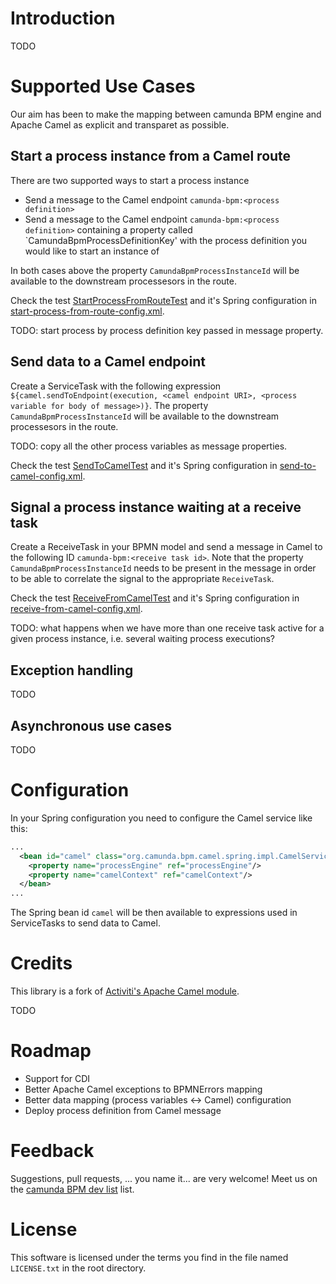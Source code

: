 # Introduction

TODO

# Supported Use Cases
Our aim has been to make the mapping between camunda BPM engine and Apache Camel as explicit and transparet as possible.

## Start a process instance from a Camel route

There are two supported ways to start a process instance 

* Send a message to the Camel endpoint `camunda-bpm:<process definition>`
* Send a message to the Camel endpoint `camunda-bpm:<process definition>` containing a property called `CamundaBpmProcessDefinitionKey' with the process definition you would like to start an instance of 

In both cases above the property `CamundaBpmProcessInstanceId` will be available to the downstream processesors in the route. 

Check the test [StartProcessFromRouteTest](https://github.com/rafacm/camunda-bpm-camel-integration/blob/master/src/test/java/org/camunda/bpm/camel/spring/StartProcessFromRouteTest.java) and it's Spring configuration in [start-process-from-route-config.xml](https://github.com/rafacm/camunda-bpm-camel-integration/blob/master/src/test/resources/start-process-from-route-config.xml).

TODO: start process by process definition key passed in message property.

## Send data to a Camel endpoint

Create a ServiceTask with the following expression `${camel.sendToEndpoint(execution, <camel endpoint URI>, <process variable for body of message>)}`. The property `CamundaBpmProcessInstanceId` will be available to the downstream processesors in the route.

TODO: copy all the other process variables as message properties.

Check the test [SendToCamelTest](https://github.com/rafacm/camunda-bpm-camel-integration/blob/master/src/test/java/org/camunda/bpm/camel/spring/SendToCamelTest.java) and it's Spring configuration in [send-to-camel-config.xml](https://github.com/rafacm/camunda-bpm-camel-integration/blob/master/src/test/resources/send-to-camel-config.xml).

## Signal a process instance waiting at a receive task

Create a ReceiveTask in your BPMN model and send a message in Camel to the following ID `camunda-bpm:<receive task id>`. Note that the property `CamundaBpmProcessInstanceId` needs to be present in the message in order to be able to correlate the signal to the appropriate `ReceiveTask`.

Check the test [ReceiveFromCamelTest](https://github.com/rafacm/camunda-bpm-camel-integration/blob/master/src/test/java/org/camunda/bpm/camel/spring/ReceiveFromCamelTest.java) and it's Spring configuration in [receive-from-camel-config.xml](https://github.com/rafacm/camunda-bpm-camel-integration/blob/master/src/test/resources/receive-from-camel-config.xml).

TODO: what happens when we have more than one receive task active for a given process instance, i.e. several waiting process executions?

## Exception handling

TODO

## Asynchronous use cases

TODO

# Configuration

In your Spring configuration you need to configure the Camel service like this:
```xml
...
  <bean id="camel" class="org.camunda.bpm.camel.spring.impl.CamelServiceImpl">
    <property name="processEngine" ref="processEngine"/>
    <property name="camelContext" ref="camelContext"/>
  </bean>
...
```
The Spring bean id `camel` will be then available to expressions used in ServiceTasks to send data to Camel.

# Credits

This library is a fork of [Activiti's Apache Camel module](https://github.com/Activiti/Activiti/tree/master/modules/activiti-camel). 

TODO

# Roadmap

* Support for CDI
* Better Apache Camel exceptions to BPMNErrors mapping
* Better data mapping (process variables <-> Camel) configuration
* Deploy process definition from Camel message

# Feedback

Suggestions, pull requests, ... you name it... are very welcome! Meet us on the [camunda BPM dev list](https://groups.google.com/forum/?fromgroups#!forum/camunda-bpm-dev) list.

# License

This software is licensed under the terms you  find in the file named `LICENSE.txt` in the root directory.